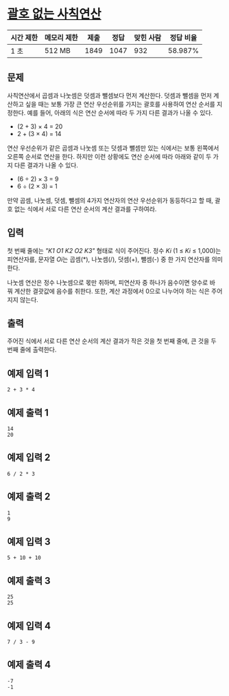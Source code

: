 # [괄호 없는 사칙연산](https://www.acmicpc.net/problem/16503)

| 시간 제한 | 메모리 제한 | 제출 | 정답 | 맞힌 사람 | 정답 비율 |
| --- | --- | --- | --- | --- | --- |
| 1 초 | 512 MB | 1849 | 1047 | 932 | 58.987% |

## 문제 

사칙연산에서 곱셈과 나눗셈은 덧셈과 뺄셈보다 먼저 계산한다. 덧셈과 뺄셈을 먼저 계산하고 싶을 때는 보통 가장 큰 연산 우선순위를 가지는 괄호를 사용하여 연산 순서를 지정한다. 예를 들어, 아래의 식은 연산 순서에 따라 두 가지 다른 결과가 나올 수 있다.

- (2 + 3) × 4 = 20
- 2 + (3 × 4) = 14

연산 우선순위가 같은 곱셈과 나눗셈 또는 덧셈과 뺄셈만 있는 식에서는 보통 왼쪽에서 오른쪽 순서로 연산을 한다. 하지만 이런 상황에도 연산 순서에 따라 아래와 같이 두 가지 다른 결과가 나올 수 있다.

- (6 ÷ 2) × 3 = 9
- 6 ÷ (2 × 3) = 1

만약 곱셈, 나눗셈, 덧셈, 뺄셈의 4가지 연산자의 연산 우선순위가 동등하다고 할 때, 괄호 없는 식에서 서로 다른 연산 순서의 계산 결과를 구하여라.

## 입력

첫 번째 줄에는 *"K1 O1 K2 O2 K3"* 형태로 식이 주어진다. 정수 *Ki* (1 ≤ *Ki* ≤ 1,000)는 피연산자를, 문자열 *Oi*는 곱셈(*), 나눗셈(/), 덧셈(+), 뺄셈(-) 중 한 가지 연산자를 의미한다.

나눗셈 연산은 정수 나눗셈으로 몫만 취하며, 피연산자 중 하나가 음수이면 양수로 바꿔 계산한 결괏값에 음수를 취한다. 또한, 계산 과정에서 0으로 나누어야 하는 식은 주어지지 않는다.

## 출력

주어진 식에서 서로 다른 연산 순서의 계산 결과가 작은 것을 첫 번째 줄에, 큰 것을 두 번째 줄에 출력한다.

## 예제 입력 1

```
2 + 3 * 4

```

## 예제 출력 1

```
14
20

```

## 예제 입력 2

```
6 / 2 * 3

```

## 예제 출력 2

```
1
9

```

## 예제 입력 3

```
5 + 10 + 10

```

## 예제 출력 3

```
25
25

```

## 예제 입력 4

```
7 / 3 - 9

```

## 예제 출력 4

```
-7
-1
```
